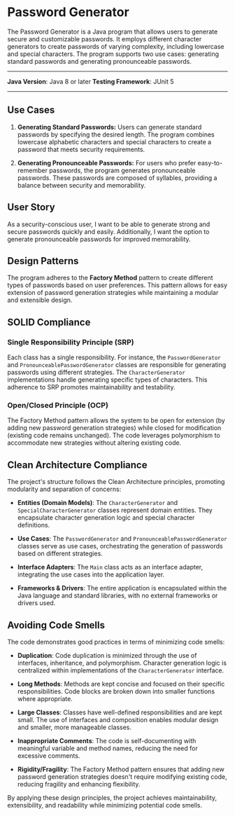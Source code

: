 # Password Generator

The Password Generator is a Java program that allows users to generate secure and customizable passwords. It employs different character generators to create passwords of varying complexity, including lowercase and special characters. The program supports two use cases: generating standard passwords and generating pronounceable passwords.

---

**Java Version**: Java 8 or later
**Testing Framework**: JUnit 5

---

## Use Cases

1. **Generating Standard Passwords:**
   Users can generate standard passwords by specifying the desired length. The program combines lowercase alphabetic characters and special characters to create a password that meets security requirements.

2. **Generating Pronounceable Passwords:**
   For users who prefer easy-to-remember passwords, the program generates pronounceable passwords. These passwords are composed of syllables, providing a balance between security and memorability.

## User Story

As a security-conscious user, I want to be able to generate strong and secure passwords quickly and easily. Additionally, I want the option to generate pronounceable passwords for improved memorability.

## Design Patterns

The program adheres to the **Factory Method** pattern to create different types of passwords based on user preferences. This pattern allows for easy extension of password generation strategies while maintaining a modular and extensible design.

## SOLID Compliance

### Single Responsibility Principle (SRP)

Each class has a single responsibility. For instance, the `PasswordGenerator` and `PronounceablePasswordGenerator` classes are responsible for generating passwords using different strategies. The `CharacterGenerator` implementations handle generating specific types of characters. This adherence to SRP promotes maintainability and testability.

### Open/Closed Principle (OCP)

The Factory Method pattern allows the system to be open for extension (by adding new password generation strategies) while closed for modification (existing code remains unchanged). The code leverages polymorphism to accommodate new strategies without altering existing code.

## Clean Architecture Compliance

The project's structure follows the Clean Architecture principles, promoting modularity and separation of concerns:

- **Entities (Domain Models)**: The `CharacterGenerator` and `SpecialCharacterGenerator` classes represent domain entities. They encapsulate character generation logic and special character definitions.

- **Use Cases**: The `PasswordGenerator` and `PronounceablePasswordGenerator` classes serve as use cases, orchestrating the generation of passwords based on different strategies.

- **Interface Adapters**: The `Main` class acts as an interface adapter, integrating the use cases into the application layer.

- **Frameworks & Drivers**: The entire application is encapsulated within the Java language and standard libraries, with no external frameworks or drivers used.

## Avoiding Code Smells

The code demonstrates good practices in terms of minimizing code smells:

- **Duplication**: Code duplication is minimized through the use of interfaces, inheritance, and polymorphism. Character generation logic is centralized within implementations of the `CharacterGenerator` interface.

- **Long Methods**: Methods are kept concise and focused on their specific responsibilities. Code blocks are broken down into smaller functions where appropriate.

- **Large Classes**: Classes have well-defined responsibilities and are kept small. The use of interfaces and composition enables modular design and smaller, more manageable classes.

- **Inappropriate Comments**: The code is self-documenting with meaningful variable and method names, reducing the need for excessive comments.

- **Rigidity/Fragility**: The Factory Method pattern ensures that adding new password generation strategies doesn't require modifying existing code, reducing fragility and enhancing flexibility.

By applying these design principles, the project achieves maintainability, extensibility, and readability while minimizing potential code smells.

